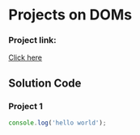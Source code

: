 # Projects on DOMs
### Project link:
[Click here]((https://stackblitz.com/edit/dom-project-chaiaurcode?file=index.html))

## Solution Code
### Project 1

```javascript
console.log('hello world');
```